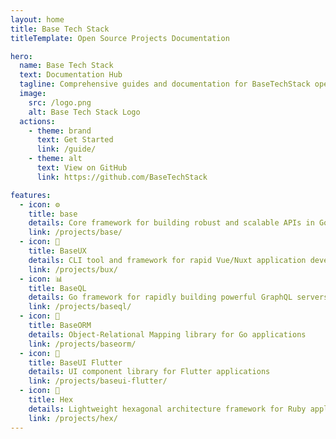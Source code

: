 ```yaml
---
layout: home
title: Base Tech Stack
titleTemplate: Open Source Projects Documentation

hero:
  name: Base Tech Stack
  text: Documentation Hub
  tagline: Comprehensive guides and documentation for BaseTechStack open source projects
  image:
    src: /logo.png
    alt: Base Tech Stack Logo
  actions:
    - theme: brand
      text: Get Started
      link: /guide/
    - theme: alt
      text: View on GitHub
      link: https://github.com/BaseTechStack

features:
  - icon: ⚙️
    title: base
    details: Core framework for building robust and scalable APIs in Go
    link: /projects/base/
  - icon: 🚀
    title: BaseUX
    details: CLI tool and framework for rapid Vue/Nuxt application development with entity management
    link: /projects/bux/
  - icon: 📊
    title: BaseQL
    details: Go framework for rapidly building powerful GraphQL servers
    link: /projects/baseql/
  - icon: 💾
    title: BaseORM
    details: Object-Relational Mapping library for Go applications
    link: /projects/baseorm/
  - icon: 📱
    title: BaseUI Flutter
    details: UI component library for Flutter applications
    link: /projects/baseui-flutter/
  - icon: 🥮
    title: Hex
    details: Lightweight hexagonal architecture framework for Ruby applications
    link: /projects/hex/
---
```

